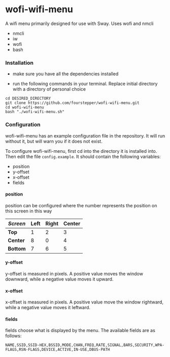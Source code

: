 # wofi-wifi-menu

A wifi menu primarily designed for use with Sway. Uses wofi and nmcli

* nmcli
* iw
* wofi
* bash

### Installation

* make sure you have all the dependencies installed

* run the following commands in your terminal. Replace initial directory with a
directory of personal choice

```
cd DESIRED_DIRECTORY
git clone https://github.com/fourstepper/wofi-wifi-menu.git
cd wofi-wifi-menu
bash "./wofi-wifi-menu.sh"
```

### Configuration

wofi-wifi-menu has an example configuration file in the repository. It will run
without it, but will warn you if it does not exist.

To configure wofi-wifi-menu, first cd into the directory it is installed into.
Then edit the file `config.example`.
It should contain the following variables:

* position
* y-offset
* x-offset
* fields

#### position

position can be configured where the number represents the position on this
screen in this way

| *Screen*   | Left | Right | Center |
|------------|------|-------|--------|
| **Top**    | 1    | 2     | 3      |
| **Center** | 8    | 0     | 4      |
| **Bottom** | 7    | 6     | 5      |

#### y-offset

y-offset is measured in pixels. A positive value moves the window downward,
while a negative value moves it upward.

#### x-offset

x-offset is measured in pixels. A positive value move the window rightward, while
a negative value moves it leftward.

#### fields

fields choose what is displayed by the menu. The available fields are as follows:

`NAME,SSID,SSID-HEX,BSSID,MODE,CHAN,FREQ,RATE,SIGNAL,BARS,SECURITY,WPA-FLAGS,RSN-FLAGS,DEVICE,ACTIVE,IN-USE,DBUS-PATH`

